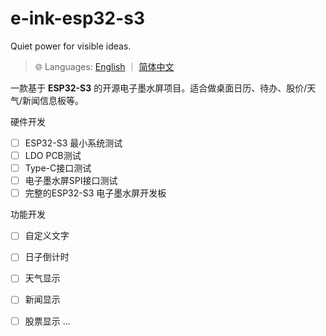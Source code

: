 # e-ink-esp32-s3
Quiet power for visible ideas.

> 🌐 Languages: 
[English](https://github.com/ling3ye/e-ink-esp32-s3/blob/main/docs/en/README.md) ｜ [简体中文](https://github.com/ling3ye/e-ink-esp32-s3/blob/main/docs/zh-Hans/README.md) 

一款基于 **ESP32-S3** 的开源电子墨水屏项目。适合做桌面日历、待办、股价/天气/新闻信息板等。

硬件开发
 - [ ] ESP32-S3 最小系统测试
 - [ ] LDO PCB测试
 - [ ] Type-C接口测试
 - [ ] 电子墨水屏SPI接口测试
 - [ ] 完整的ESP32-S3 电子墨水屏开发板

功能开发
 - [ ] 自定义文字
 - [ ] 日子倒计时
 - [ ] 天气显示
 - [ ] 新闻显示
 - [ ] 股票显示
...

